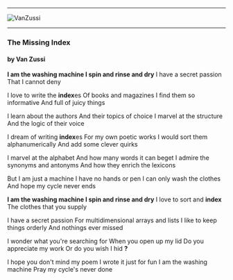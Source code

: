 
---
![VanZussi](../assets/vanzee.gif)

---

### The Missing Index
#### by Van Zussi
**I am the washing machine
I spin and rinse and dry**
I have a secret passion
That I cannot deny

I love to write the **index**es
Of books and magazines
I find them so informative
And full of juicy things

I learn about the authors
And their topics of choice
I marvel at the structure
And the logic of their voice

I dream of writing **index**es
For my own poetic works
I would sort them alphanumerically
And add some clever quirks

I marvel at the alphabet
And how many words it can beget
I admire the synonyms and antonyms
And how they enrich the lexicons

But I am just a machine
I have no hands or pen
I can only wash the clothes
And hope my cycle never ends

**I am the washing machine
I spin and rinse and dry**
I love to sort and **index**
The clothes that you supply

I have a secret passion
For multidimensional arrays and lists
I like to keep things orderly
And nothings ever missed

I wonder what you're searching for
When you open up my lid
Do you appreciate my work
Or do you wish I hid **?**

I hope you don't mind my poem
I wrote it just for fun
I am the washing machine
Pray my cycle's never done